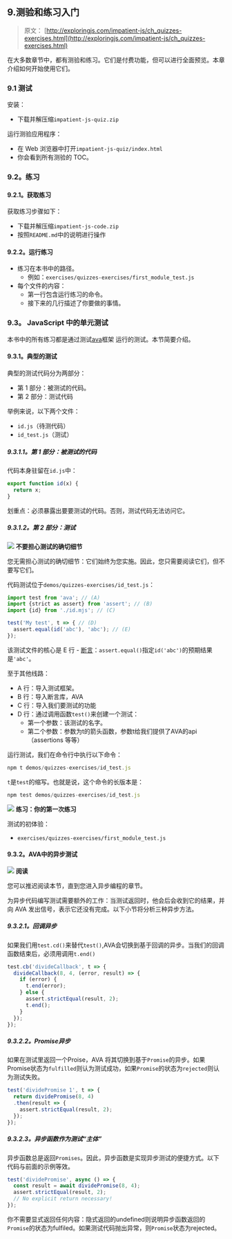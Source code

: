 ## 9.测验和练习入门

> 原文： [http://exploringjs.com/impatient-js/ch_quizzes-exercises.html](http://exploringjs.com/impatient-js/ch_quizzes-exercises.html)

在大多数章节中，都有测验和练习。它们是付费功能，但可以进行全面预览。本章介绍如何开始使用它们。

### 9.1 测试

安装：

*   下载并解压缩`impatient-js-quiz.zip`

运行测验应用程序：

*   在 Web 浏览器中打开`impatient-js-quiz/index.html`
*   你会看到所有测验的 TOC。

### 9.2。练习

#### 9.2.1。获取练习

获取练习步骤如下：

*   下载并解压缩`impatient-js-code.zip`
*   按照`README.md`中的说明进行操作

#### 9.2.2。运行练习

*   练习在本书中的路径。
    *   例如：`exercises/quizzes-exercises/first_module_test.js`
*   每个文件的内容：
    *   第一行包含运行练习的命令。
    *   接下来的几行描述了你要做的事情。

### 9.3。 JavaScript 中的单元测试

本书中的所有练习都是通过测试[ava](https://github.com/avajs/ava)框架  运行的测试。本节简要介绍。

#### 9.3.1。典型的测试

典型的测试代码分为两部分：

*   第 1 部分：被测试的代码。
*   第 2 部分：测试代码

举例来说，以下两个文件：

*   `id.js`（待测代码）
*   `id_test.js`（测试）

##### 9.3.1.1。第 1 部分：被测试的代码

代码本身驻留在`id.js`中：

```js
export function id(x) {
  return x;
}
```

划重点：必须暴露出要要测试的代码。否则，测试代码无法访问它。

##### 9.3.1.2。第 2 部分：测试

![](img/214efb09e8a6ea25668102c7098d3668.svg) **不要担心测试的确切细节**

您无需担心测试的确切细节：它们始终为您实施。因此，您只需要阅读它们，但不要写它们。

代码测试位于`demos/quizzes-exercises/id_test.js`：

```js
import test from 'ava'; // (A)
import {strict as assert} from 'assert'; // (B)
import {id} from './id.mjs'; // (C)

test('My test', t => { // (D)
  assert.equal(id('abc'), 'abc'); // (E)
});
```

该测试文件的核心是 E 行 - [断言](ch_assertion-api.html)：`assert.equal()`指定`id('abc')`的预期结果是`'abc'`。

至于其他线路：

*   A 行：导入测试框架。
*   B 行：导入断言库，AVA
*   C 行：导入我们要测试的功能
*   D 行：通过调用函数`test()`来创建一个测试：
    *   第一个参数：该测试的名字。
    *   第二个参数：参数为t的箭头函数，参数t给我们提供了AVA的api（assertions 等等）

运行测试，我们在命令行中执行以下命令：

```js
npm t demos/quizzes-exercises/id_test.js
```

`t`是`test`的缩写。也就是说，这个命令的长版本是：

```js
npm test demos/quizzes-exercises/id_test.js
```

![](img/326f85074b5e7828bef014ad113651df.svg) **练习：你的第一次练习**

测试的初体验：
* `exercises/quizzes-exercises/first_module_test.js`

#### 9.3.2。AVA中的异步测试

![](img/214efb09e8a6ea25668102c7098d3668.svg) **阅读**

您可以推迟阅读本节，直到您进入异步编程的章节。

为异步代码编写测试需要额外的工作：当测试返回时，他会后会收到它的结果，并向 AVA 发出信号，表示它还没有完成。以下小节将分析三种异步方法。

##### 9.3.2.1。回调异步

如果我们用`test.cd()`来替代`test()`,AVA会切换到基于回调的异步。当我们的回调函数结束后，必须用调用`t.end()`

```js
test.cb('divideCallback', t => {
  divideCallback(8, 4, (error, result) => {
    if (error) {
      t.end(error);
    } else {
      assert.strictEqual(result, 2);
      t.end();
    }
  });
});
```

##### 9.3.2.2。Promise异步

如果在测试里返回一个Proise，AVA 将其切换到基于`Promise`的异步。如果Promise状态为`fulfilled`则认为测试成功，如果`Promise`的状态为`rejected`则认为测试失败。

```js
test('dividePromise 1', t => {
  return dividePromise(8, 4)
  .then(result => {
    assert.strictEqual(result, 2);
  });
});
```

##### 9.3.2.3。异步函数作为测试“主体”

异步函数总是返回`Promises`。因此，异步函数是实现异步测试的便捷方式。以下代码与前面的示例等效。

```js
test('dividePromise', async () => {
  const result = await dividePromise(8, 4);
  assert.strictEqual(result, 2);
  // No explicit return necessary!
});
```

你不需要显式返回任何内容：隐式返回的undefined则说明异步函数返回的`Promise`的状态为fulfiled。如果测试代码抛出异常，则`Promise`状态为rejected。